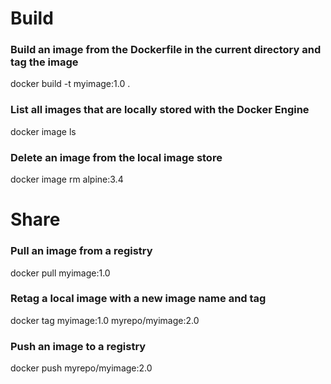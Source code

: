 # Build

### Build an image from the Dockerfile in the current directory and tag the image
  docker build -t myimage:1.0 .
### List all images that are locally stored with the Docker Engine
  docker image ls
### Delete an image from the local image store
  docker image rm alpine:3.4

# Share

### Pull an image from a registry
  docker pull myimage:1.0
### Retag a local image with a new image name and tag
  docker tag myimage:1.0 myrepo/myimage:2.0
### Push an image to a registry
  docker push myrepo/myimage:2.0
